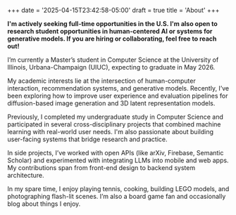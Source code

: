 +++
date = '2025-04-15T23:42:58-05:00'
draft = true
title = 'About'
+++

**I'm actively seeking full-time opportunities in the U.S. I'm also open to research student opportunities in human-centered AI or systems for generative models. If you are hiring or collaborating, feel free to reach out!**

I’m currently a Master’s student in Computer Science at the University of Illinois, Urbana-Champaign (UIUC), expecting to graduate in May 2026.

My academic interests lie at the intersection of human-computer interaction, recommendation systems, and generative models. Recently, I’ve been exploring how to improve user experience and evaluation pipelines for diffusion-based image generation and 3D latent representation models.

Previously, I completed my undergraduate study in Computer Science and participated in several cross-disciplinary projects that combined machine learning with real-world user needs. I'm also passionate about building user-facing systems that bridge research and practice.

In side projects, I’ve worked with open APIs (like arXiv, Firebase, Semantic Scholar) and experimented with integrating LLMs into mobile and web apps. My contributions span from front-end design to backend system architecture.

In my spare time, I enjoy playing tennis, cooking, building LEGO models, and photographing flash-lit scenes. I’m also a board game fan and occasionally blog about things I enjoy.
